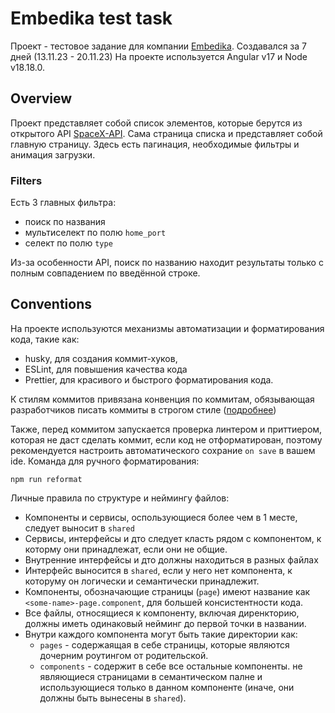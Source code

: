 # Embedika test task

Проект - тестовое задание для компании [Embedika](https://embedika.ru).
Создавался за 7 дней (13.11.23 - 20.11.23)
На проекте используется Angular v17 и Node v18.18.0.

## Overview

Проект представляет собой список элементов, которые берутся из открытого API [SpaceX-API](https://github.com/r-spacex/SpaceX-API). Сама страница списка и представляет собой главную страницу.
Здесь есть пагинация, необходимые фильтры и анимация загрузки.

### Filters

Есть 3 главных фильтра:

- поиск по названия
- мультиселект по полю `home_port`
- селект по полю `type`

Из-за особенности API, поиск по названию находит результаты только с полным совпадением по введённой строке.

## Conventions

На проекте используются механизмы автоматизации и форматирования кода, такие как:

- husky, для создания коммит-хуков,
- ESLint, для повышения качества кода
- Prettier, для красивого и быстрого форматирования кода.

К стилям коммитов привязана конвенция по коммитам, обязывающая разработчиков писать коммиты в строгом стиле ([подробнее](https://www.conventionalcommits.org/en/v1.0.0/))

Также, перед коммитом запускается проверка линтером и приттиером, которая не даст сделать коммит, если код не отформатирован, поэтому рекомендуется настроить автоматического сохрание `on save` в вашем ide.
Команда для ручного форматирования:

```
npm run reformat
```

Личные правила по структуре и неймингу файлов:

- Компоненты и сервисы, оспользующиеся более чем в 1 месте, следует выносит в `shared`
- Сервисы, интерфейсы и дто следует класть рядом с компонентом, к которму они принадлежат, если они не общие.
- Внутренние интерфейсы и дто должны находиться в разных файлах
- Интерфейс выносится в `shared`, если у него нет компонента, к которуму он логически и семантически принадлежит.
- Компоненты, обозначающие страницы (`page`) имеют название как `<some-name>-page.component`, для большей консистентности кода.
- Все файлы, относящиеся к компоненту, включая диренкторию, должны иметь одинаковый нейминг до первой точки в названии.
- Внутри каждого компонента могут быть такие директории как:
  - `pages` - содержаящая в себе страницы, которые являются дочерним роутингом от родительской.
  - `components` - содержит в себе все остальные компоненты. не являющиеся страницами в семантическом палне и использующиеся только в данном компоненте (иначе, они должны быть вынесены в `shared`).
